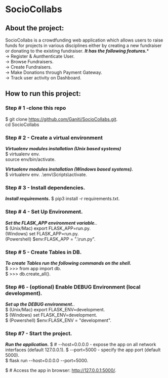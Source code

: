 # SocioCollabs

## About the project:
SocioCollabs is a crowdfunding web application which allows users to raise funds for projects in various disciplines either by creating a new fundraiser or donating to the existing fundraiser.
***It has the following features.****  
-> Register & Aunthenticate User.   
-> Browse Fundraisers.    
-> Create Fundraisers.  
-> Make Donations through Payment Gateway.   
-> Track user activity on Dashboard.  

## How to run this project:

### Step # 1 -clone this repo
$ git clone https://github.com/Ganiti/SocioCollabs.git.   
  cd SocioCollabs

### Step # 2 - Create a virtual environment

 ***Virtualenv modules installation (Unix based systems)***  
$ virtualenv env.   
  source env/bin/activate. 

 ***Virtualenv modules installation (Windows based systems).***   
$  virtualenv env. 
 .\env\Scripts\activate. 

### Step # 3 - Install dependencies. 

 ***Install requirements.*** 
$ pip3 install -r requirements.txt. 

### Step # 4 - Set Up Environment. 

 ***Set the FLASK_APP environment variable.***.  
$ (Unix/Mac) export FLASK_APP=run.py.  
  (Windows) set FLASK_APP=run.py.   
  (Powershell) $env:FLASK_APP = ".\run.py".   

### Step # 5 - Create Tables in DB.  

 ***To create Tables run the following commands on the shell.***  
 $ >>> from app import db.  
 $ >>> db.create_all().  

### Step #6 - (optional) Enable DEBUG Environment (local development). 

 ***Set up the DEBUG environment.***.  
$  (Unix/Mac) export FLASK_ENV=development.   
$  (Windows) set FLASK_ENV=development.   
$  (Powershell) $env:FLASK_ENV = "development".   

### Step #7 - Start the project. 

 ***Run the application.*** 
$ # --host=0.0.0.0 - expose the app on all network interfaces (default 127.0.0.1).
$ --port=5000    - specify the app port (default 5000).  
$ flask run --host=0.0.0.0 --port=5000.   

$ # Access the app in browser: http://127.0.0.1:5000/. 
